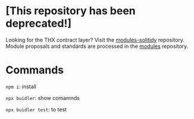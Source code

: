 # [This repository has been deprecated!]
Looking for the THX contract layer? Visit the [modules-solitidy](https://github.com/thxprotocol/modules-solidity) repository. Module proposals and standards are processed in the [modules](https://github.com/thxprotocol/modules) repository.

# Commands

`npm i`: install

`npx buidler`: show comamnds

`npx buidler test`: to test
